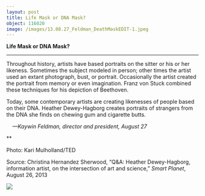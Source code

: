 ```yaml
---
layout: post
title: Life Mask or DNA Mask?
object: 116020
image: /images/13.08.27_Feldman_DeathMaskEDIT-1.jpeg
---
```

**Life Mask or DNA Mask?**

****

Throughout history, artists have based portraits on the sitter or his or her likeness. Sometimes the subject modeled in person; other times the artist used an extant photograph, bust, or portrait. Occasionally the artist created the portrait from memory or even imagination. Franz von Stuck combined these techniques for his depiction of Beethoven.

Today, some contemporary artists are creating likenesses of people based on their DNA. Heather Dewey-Hagborg creates portraits of strangers from the DNA she finds on chewing gum and cigarette butts. 

    *—Kaywin Feldman, director and president, August 27*

**

Photo: Kari Mulholland/TED

Source: Christina Hernandez Sherwood, “Q&A: Heather Dewey-Hagborg, information artist, on the intersection of art and science,” *Smart Planet*, August 26, 2013

![]({{siteurl.base}}/images/13.08.27_Feldman_DeathMaskEDIT-1.jpeg)
